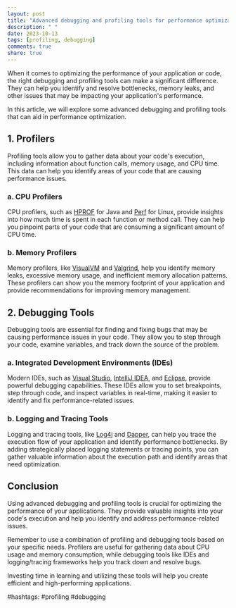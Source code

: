 ```yaml
---
layout: post
title: "Advanced debugging and profiling tools for performance optimization"
description: " "
date: 2023-10-13
tags: [profiling, debugging]
comments: true
share: true
---
```


When it comes to optimizing the performance of your application or code, the right debugging and profiling tools can make a significant difference. They can help you identify and resolve bottlenecks, memory leaks, and other issues that may be impacting your application's performance.

In this article, we will explore some advanced debugging and profiling tools that can aid in performance optimization.

## 1. Profilers

Profiling tools allow you to gather data about your code's execution, including information about function calls, memory usage, and CPU time. This data can help you identify areas of your code that are causing performance issues.

### a. CPU Profilers

CPU profilers, such as [HPROF](https://docs.oracle.com/javase/6/docs/technotes/samples/hprof.html) for Java and [Perf](https://perf.wiki.kernel.org/index.php/Tutorial) for Linux, provide insights into how much time is spent in each function or method call. They can help you pinpoint parts of your code that are consuming a significant amount of CPU time.

### b. Memory Profilers

Memory profilers, like [VisualVM](https://visualvm.github.io/) and [Valgrind](http://valgrind.org/), help you identify memory leaks, excessive memory usage, and inefficient memory allocation patterns. These profilers can show you the memory footprint of your application and provide recommendations for improving memory management.

## 2. Debugging Tools

Debugging tools are essential for finding and fixing bugs that may be causing performance issues in your code. They allow you to step through your code, examine variables, and track down the source of the problem.

### a. Integrated Development Environments (IDEs)

Modern IDEs, such as [Visual Studio](https://visualstudio.microsoft.com/), [IntelliJ IDEA](https://www.jetbrains.com/idea/), and [Eclipse](https://www.eclipse.org/ide/), provide powerful debugging capabilities. These IDEs allow you to set breakpoints, step through code, and inspect variables in real-time, making it easier to identify and fix performance-related issues.

### b. Logging and Tracing Tools

Logging and tracing tools, like [Log4j](https://logging.apache.org/log4j/2.x/) and [Dapper](https://research.google/pubs/pub36356/), can help you trace the execution flow of your application and identify performance bottlenecks. By adding strategically placed logging statements or tracing points, you can gather valuable information about the execution path and identify areas that need optimization.

## Conclusion

Using advanced debugging and profiling tools is crucial for optimizing the performance of your applications. They provide valuable insights into your code's execution and help you identify and address performance-related issues.

Remember to use a combination of profiling and debugging tools based on your specific needs. Profilers are useful for gathering data about CPU usage and memory consumption, while debugging tools like IDEs and logging/tracing frameworks help you track down and resolve bugs.

Investing time in learning and utilizing these tools will help you create efficient and high-performing applications.

#hashtags: #profiling #debugging